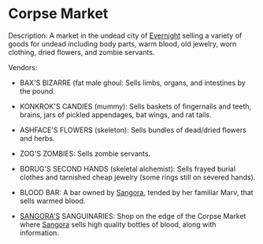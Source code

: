 # Corpse Market
Description: A market in the undead city of [Evernight](<./Evernight.html>) selling a variety of goods for undead including body parts, warm blood, old jewelry, worn clothing, dried flowers, and zombie servants. 

Vendors: 
- BAX'S BIZARRE (fat male ghoul: Sells limbs, organs, and intestines by the pound.

- KONKROK'S CANDIES (mummy): Sells baskets of fingernails and teeth, brains, jars of pickled appendages, bat wings, and rat tails.

- ASHFACE'S FLOWERS (skeleton): Sells bundles of dead/dried flowers and herbs.

- ZOG'S ZOMBIES: Sells zombie servants.

- BORUG'S SECOND HANDS (skeletal alchemist): Sells frayed burial clothes and tarnished cheap jewelry (some rings still on severed hands).

- BLOOD BAR: A bar owned by [Sangora](<../../NPC's/Minor NPC's/Sangora.html>), tended by her familiar Marv, that sells warmed blood.

- [SANGORA'S](<../../NPC's/Minor NPC's/Sangora.html>) SANGUINARIES: Shop on the edge of the Corpse Market where [Sangora](<../../NPC's/Minor NPC's/Sangora.html>) sells high quality bottles of blood, along with information. 

